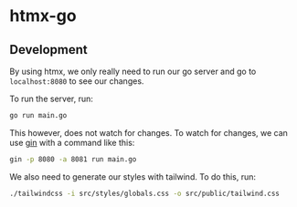 # htmx-go

## Development

By using htmx, we only really need to run our go server and go to `localhost:8080` to see our changes.

To run the server, run:

```bash
go run main.go
```

This however, does not watch for changes. To watch for changes, we can use [gin](https://github.com/codegangsta/gin) with a command like this:

```bash
gin -p 8080 -a 8081 run main.go
```

We also need to generate our styles with tailwind. To do this, run:

```bash
./tailwindcss -i src/styles/globals.css -o src/public/tailwind.css
```
